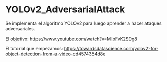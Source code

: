 # YOLOv2_AdversarialAttack
Se implementa el algoritmo YOLOv2 para luego aprender a hacer ataques adversariales.

El objetivo: https://www.youtube.com/watch?v=MIbFvK2S9g8

El tutorial que empezamos: https://towardsdatascience.com/yolov2-for-object-detection-from-a-video-cd4574354d8e
